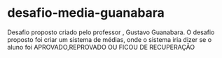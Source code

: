 # desafio-media-guanabara
Desafio proposto criado pelo professor , Gustavo Guanabara. O desafio proposto foi criar um sistema de médias, onde o sistema iria dizer se  o aluno foi APROVADO,REPROVADO OU FICOU DE RECUPERAÇÃO 
